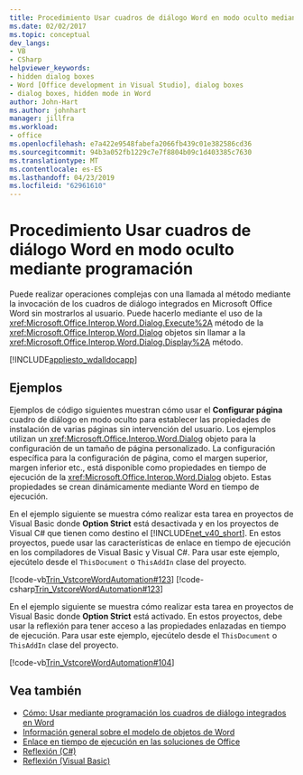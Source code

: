 ```yaml
---
title: Procedimiento Usar cuadros de diálogo Word en modo oculto mediante programación
ms.date: 02/02/2017
ms.topic: conceptual
dev_langs:
- VB
- CSharp
helpviewer_keywords:
- hidden dialog boxes
- Word [Office development in Visual Studio], dialog boxes
- dialog boxes, hidden mode in Word
author: John-Hart
ms.author: johnhart
manager: jillfra
ms.workload:
- office
ms.openlocfilehash: e7a422e9548fabefa2066fb439c01e382586cd36
ms.sourcegitcommit: 94b3a052fb1229c7e7f8804b09c1d403385c7630
ms.translationtype: MT
ms.contentlocale: es-ES
ms.lasthandoff: 04/23/2019
ms.locfileid: "62961610"
---
```

# <a name="how-to-programmatically-use-word-dialog-boxes-in-hidden-mode"></a>Procedimiento Usar cuadros de diálogo Word en modo oculto mediante programación
  Puede realizar operaciones complejas con una llamada al método mediante la invocación de los cuadros de diálogo integrados en Microsoft Office Word sin mostrarlos al usuario. Puede hacerlo mediante el uso de la <xref:Microsoft.Office.Interop.Word.Dialog.Execute%2A> método de la <xref:Microsoft.Office.Interop.Word.Dialog> objetos sin llamar a la <xref:Microsoft.Office.Interop.Word.Dialog.Display%2A> método.

 [!INCLUDE[appliesto_wdalldocapp](../vsto/includes/appliesto-wdalldocapp-md.md)]

## <a name="examples"></a>Ejemplos
 Ejemplos de código siguientes muestran cómo usar el **Configurar página** cuadro de diálogo en modo oculto para establecer las propiedades de instalación de varias páginas sin intervención del usuario. Los ejemplos utilizan un <xref:Microsoft.Office.Interop.Word.Dialog> objeto para la configuración de un tamaño de página personalizado. La configuración específica para la configuración de página, como el margen superior, margen inferior etc., está disponible como propiedades en tiempo de ejecución de la <xref:Microsoft.Office.Interop.Word.Dialog> objeto. Estas propiedades se crean dinámicamente mediante Word en tiempo de ejecución.

 En el ejemplo siguiente se muestra cómo realizar esta tarea en proyectos de Visual Basic donde **Option Strict** está desactivada y en los proyectos de Visual C# que tienen como destino el [!INCLUDE[net_v40_short](../sharepoint/includes/net-v40-short-md.md)]. En estos proyectos, puede usar las características de enlace en tiempo de ejecución en los compiladores de Visual Basic y Visual C#. Para usar este ejemplo, ejecútelo desde el `ThisDocument` o `ThisAddIn` clase del proyecto.

 [!code-vb[Trin_VstcoreWordAutomation#123](../vsto/codesnippet/VisualBasic/Trin_VstcoreWordAutomationVB/ThisDocument.vb#123)]
 [!code-csharp[Trin_VstcoreWordAutomation#123](../vsto/codesnippet/CSharp/Trin_VstcoreWordAutomationCS/ThisDocument.cs#123)]

 En el ejemplo siguiente se muestra cómo realizar esta tarea en proyectos de Visual Basic donde **Option Strict** está activado. En estos proyectos, debe usar la reflexión para tener acceso a las propiedades enlazadas en tiempo de ejecución. Para usar este ejemplo, ejecútelo desde el `ThisDocument` o `ThisAddIn` clase del proyecto.

 [!code-vb[Trin_VstcoreWordAutomation#104](../vsto/codesnippet/VisualBasic/Trin_VstcoreWordAutomationVB/ThisDocument.vb#104)]

## <a name="see-also"></a>Vea también
- [Cómo: Usar mediante programación los cuadros de diálogo integrados en Word](../vsto/how-to-programmatically-use-built-in-dialog-boxes-in-word.md)
- [Información general sobre el modelo de objetos de Word](../vsto/word-object-model-overview.md)
- [Enlace en tiempo de ejecución en las soluciones de Office](../vsto/late-binding-in-office-solutions.md)
- [Reflexión (C#)](/dotnet/csharp/programming-guide/concepts/reflection)
- [Reflexión (Visual Basic)](/dotnet/visual-basic/programming-guide/concepts/reflection)
